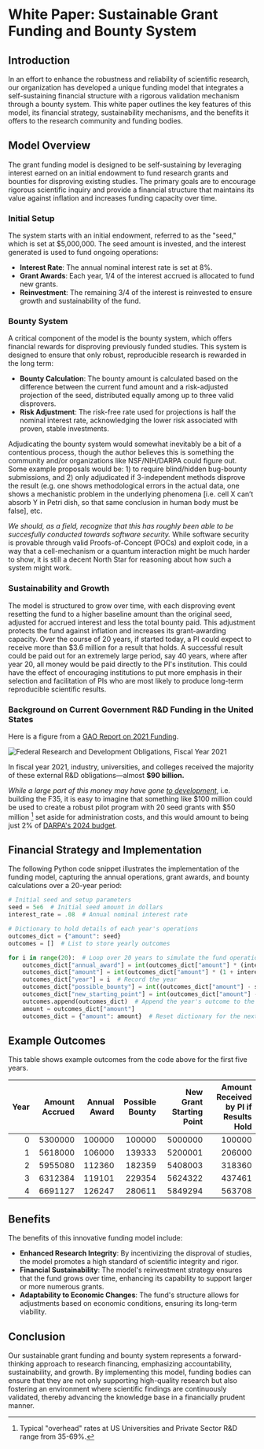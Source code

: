 # White Paper: Sustainable Grant Funding and Bounty System

## Introduction

In an effort to enhance the robustness and reliability of scientific research, our organization has developed a unique funding model that integrates a self-sustaining financial structure with a rigorous validation mechanism through a bounty system. This white paper outlines the key features of this model, its financial strategy, sustainability mechanisms, and the benefits it offers to the research community and funding bodies.

## Model Overview

The grant funding model is designed to be self-sustaining by leveraging interest earned on an initial endowment to fund research grants and bounties for disproving existing studies. The primary goals are to encourage rigorous scientific inquiry and provide a financial structure that maintains its value against inflation and increases funding capacity over time.

### Initial Setup

The system starts with an initial endowment, referred to as the "seed," which is set at $5,000,000. The seed amount is invested, and the interest generated is used to fund ongoing operations:

- **Interest Rate**: The annual nominal interest rate is set at 8%.
- **Grant Awards**: Each year, 1/4 of the interest accrued is allocated to fund new grants.
- **Reinvestment**: The remaining 3/4 of the interest is reinvested to ensure growth and sustainability of the fund.

### Bounty System

A critical component of the model is the bounty system, which offers financial rewards for disproving previously funded studies. This system is designed to ensure that only robust, reproducible research is rewarded in the long term:

- **Bounty Calculation**: The bounty amount is calculated based on the difference between the current fund amount and a risk-adjusted projection of the seed, distributed equally among up to three valid disprovers.
- **Risk Adjustment**: The risk-free rate used for projections is half the nominal interest rate, acknowledging the lower risk associated with proven, stable investments.

Adjudicating the bounty system would somewhat inevitably be a bit of a contentious process, though the author believes this is something the community and/or organizations like NSF/NIH/DARPA could figure out. Some example proposals would be: 1) to require blind/hidden bug-bounty submissions, and 2) only adjudicated if 3-independent methods disprove the result (e.g. one shows methodological errors in the actual data, one shows a mechanistic problem in the underlying phenomena [i.e. cell X can’t absorb Y in Petri dish, so that same conclusion in human body must be false], etc.

*We should, as a field, recognize that this has roughly been able to be succesfully conducted towards software security.* While software security is provable through valid Proofs-of-Concept (POCs) and exploit code, in a way that a cell-mechanism or a quantum interaction might be much harder to show, it is still a decent North Star for reasoning about how such a system might work.

### Sustainability and Growth

The model is structured to grow over time, with each disproving event resetting the fund to a higher baseline amount than the original seed, adjusted for accrued interest and less the total bounty paid. This adjustment protects the fund against inflation and increases its grant-awarding capacity. Over the course of 20 years, if started today, a PI could expect to receive more than $3.6 million for a result that holds. A successful result could be paid out for an extremely large period, say 40 years, where after year 20, all money would be paid directly to the PI's institution. This could have the effect of encouraging institutions to put more emphasis in their selection and facilitation of PIs who are most likely to produce long-term reproducible scientific results.

### Background on Current Government R&D Funding in the United States

Here is a figure from a [GAO Report on 2021 Funding](https://www.gao.gov/products/gao-23-105396).

![Federal Research and Development Obligations, Fiscal Year 2021](https://www.gao.gov/assets/extracts/e02d5c69b698c49e644b6a679888383c/rId13_image2.png)

In fiscal year 2021, industry, universities, and colleges received the majority of these external R&D obligations—almost **$90 billion.**

*While a large part of this money may have gone <u>to development</u>*, i.e. building the F35, it is easy to imagine that something like $100 million could be used to create a robust pilot program with 20 seed grants with \$50 million [^1] set aside for administration costs, and this would amount to being just 2% of [DARPA's 2024 budget](https://www.darpa.mil/about-us/budget-and-finance#:~:text=The%20President's%20FY2025%20budget%20request,Congressional%20testimony%20by%20DARPA%20leadership.).

[^1]: Typical "overhead" rates at US Universities and Private Sector R&D range from 35-69%.

## Financial Strategy and Implementation

The following Python code snippet illustrates the implementation of the funding model, capturing the annual operations, grant awards, and bounty calculations over a 20-year period:

```python
# Initial seed and setup parameters
seed = 5e6  # Initial seed amount in dollars
interest_rate = .08  # Annual nominal interest rate

# Dictionary to hold details of each year's operations
outcomes_dict = {"amount": seed}
outcomes = []  # List to store yearly outcomes

for i in range(20):  # Loop over 20 years to simulate the fund operations
    outcomes_dict["annual_award"] = int(outcomes_dict["amount"] * (interest_rate / 4))  # Calculate annual grant
    outcomes_dict["amount"] = int(outcomes_dict["amount"] * (1 + interest_rate * 3 / 4))  # Reinvest the remaining interest
    outcomes_dict["year"] = i  # Record the year
    outcomes_dict["possible_bounty"] = int((outcomes_dict["amount"] - seed * (1 + interest_rate / 2) ** i) / 3)  # Calculate possible bounty
    outcomes_dict["new_starting_point"] = int(outcomes_dict["amount"] - outcomes_dict["possible_bounty"] * 3)  # Adjust fund for next year
    outcomes.append(outcomes_dict)  # Append the year's outcome to the list
    amount = outcomes_dict["amount"]
    outcomes_dict = {"amount": amount}  # Reset dictionary for the next year
```

## Example Outcomes

This table shows example outcomes from the code above for the first five years.

| Year | Amount Accrued | Annual Award | Possible Bounty | New Grant Starting Point | Amount Received by PI if Results Hold |
| ---: | -------------: | -----------: | --------------: | -----------------------: | ------------------------------------: |
|    0 |        5300000 |       100000 |          100000 |                  5000000 |                                100000 |
|    1 |        5618000 |       106000 |          139333 |                  5200001 |                                206000 |
|    2 |        5955080 |       112360 |          182359 |                  5408003 |                                318360 |
|    3 |        6312384 |       119101 |          229354 |                  5624322 |                                437461 |
|    4 |        6691127 |       126247 |          280611 |                  5849294 |                                563708 |

## Benefits

The benefits of this innovative funding model include:

- **Enhanced Research Integrity**: By incentivizing the disproval of studies, the model promotes a high standard of scientific integrity and rigor.
- **Financial Sustainability**: The model's reinvestment strategy ensures that the fund grows over time, enhancing its capability to support larger or more numerous grants.
- **Adaptability to Economic Changes**: The fund's structure allows for adjustments based on economic conditions, ensuring its long-term viability.

## Conclusion

Our sustainable grant funding and bounty system represents a forward-thinking approach to research financing, emphasizing accountability, sustainability, and growth. By implementing this model, funding bodies can ensure that they are not only supporting high-quality research but also fostering an environment where scientific findings are continuously validated, thereby advancing the knowledge base in a financially prudent manner.

